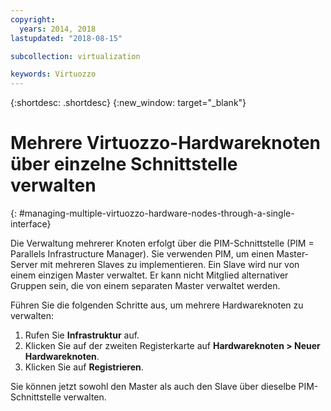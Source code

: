 ```yaml
---
copyright:
  years: 2014, 2018
lastupdated: "2018-08-15"

subcollection: virtualization

keywords: Virtuozzo
---
```

{:shortdesc: .shortdesc}
{:new_window: target="_blank"}

# Mehrere Virtuozzo-Hardwareknoten über einzelne Schnittstelle verwalten
{: #managing-multiple-virtuozzo-hardware-nodes-through-a-single-interface}

Die Verwaltung mehrerer Knoten erfolgt über die PIM-Schnittstelle (PIM = Parallels Infrastructure Manager). Sie verwenden PIM, um einen Master-Server mit mehreren Slaves zu implementieren. Ein Slave wird nur von einem einzigen Master verwaltet. Er kann nicht Mitglied alternativer Gruppen sein, die von einem separaten Master verwaltet werden.

Führen Sie die folgenden Schritte aus, um mehrere Hardwareknoten zu verwalten:

1. Rufen Sie **Infrastruktur** auf.
2. Klicken Sie auf der zweiten Registerkarte auf **Hardwareknoten > Neuer Hardwareknoten**.
3. Klicken Sie auf **Registrieren**. 

Sie können jetzt sowohl den Master als auch den Slave über dieselbe PIM-Schnittstelle verwalten.
